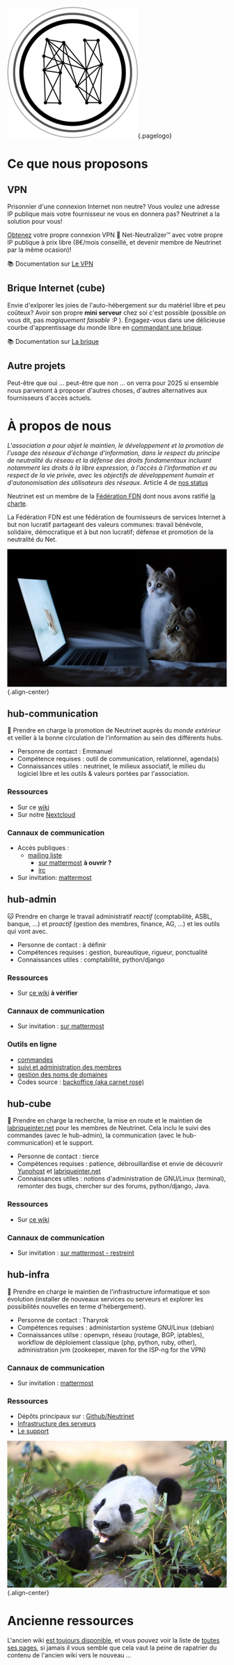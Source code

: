 <!-- TITLE: Neutrinet asbl -->
<!-- SUBTITLE: Fournisseur belge d'accès Internet associatif, par et pour ses utilisateurs·ices -->

![Logo](/uploads/logo.png "Logo"){.pagelogo}

# Ce que nous proposons
## VPN

Prisonnier d'une connexion Internet non neutre?
Vous voulez une adresse IP publique mais votre fournisseur ne vous en donnera pas?
Neutrinet a la solution pour vous!

[Obtenez](https://beta-wiki.neutrinet.be/documentation/vpn/commander) votre propre connexion VPN :closed_lock_with_key: Net-Neutralizer™ avec votre propre IP publique à prix libre (8€/mois conseillé, et devenir membre de Neutrinet par la même ocasion)!

:books: Documentation sur [Le VPN](documentation/vpn)

## Brique Internet (cube)
Envie d'exlporer les joies de l'auto-hébergement sur du matériel libre et peu coûteux?
Avoir son propre **mini serveur** chez soi c'est possible (possible on vous dit, pas *magiquement faisable* :P ).
Engagez-vous dans une délicieuse courbe d'apprentissage du monde libre en [commandant une brique](https://admin.neutrinet.be/).

:books: Documentation sur [La brique](documentation/brique)

## Autre projets

Peut-être que oui ... peut-être que non ... on verra pour 2025 si ensemble nous parvenont à proposer d'autres choses, d'autres alternatives aux fournisseurs d'accès actuels.

# À propos de nous

*L'association a pour objet le maintien, le développement et la promotion de l'usage des réseaux d'échange d'information, dans le respect du principe de neutralité du réseau et la défense des droits fondamentaux incluant notamment les droits à la libre expression, à l'accès à l'information et au respect de la vie privée, avec les objectifs de développement humain et d'autonomisation des utilisateurs des réseaux.* Article 4 de [nos status](http://www.ejustice.just.fgov.be/tsv_pdf/2014/01/21/14021338.pdf) 

Neutrinet est un membre de la [Fédération FDN](https://www.ffdn.org) dont nous avons ratifié [la charte](https://www.ffdn.org/en/node/34).

La Fédération FDN est une fédération de fournisseurs de services Internet à but non lucratif partageant des valeurs communes: travail bénévole, solidaire, démocratique et à but non lucratif; défense et promotion de la neutralité du Net.

![Cats](/uploads/cats.jpg "Cats"){.align-center}

## hub-communication 

:ant: Prendre en charge la promotion de Neutrinet auprès du *monde extérieur* et veiller à la bonne circulation de l'information au sein des différents hubs.

* Personne de contact : Emmanuel
* Compétence requises : outil de communication, relationnel, agenda(s)
* Connaissances utiles : neutrinet, le milieux associatif, le milieu du logiciel libre et les outils & valeurs portées par l'association.

### Ressources

* Sur ce [wiki](hub-communication)
* Sur notre [Nextcloud](https://files.neutrinet.be/s/xGAQCAMRK229H2g)

### Cannaux de communication

* Accès publiques : 
  * [mailing liste](mailto:neutrinet@lists.entransition.be)
	* [sur mattermost](https://chat.neutrinet.be/neutrinet/channels/town-square)  **à ouvrir ?**
	* [irc](https://webchat.freenode.net/?channels=neutrinet)
* Sur invitation: [mattermost](https://chat.neutrinet.be/neutrinet/channels/hub-communication)

## hub-admin

:cat: Prendre en charge le travail administratif *reactif* (comptabilité, ASBL, banque, ...) et *proactif* (gestion des membres, finance, AG, ...) et les outils qui vont avec.

* Personne de contact : à définir
* Compétences requises : gestion, bureautique, rigueur, ponctualité
* Connaissances utiles : comptabilité, python/django

### Ressources

- Sur [ce wiki](hub-admin) **à vérifier**

### Cannaux de communication

- Sur invitation : [sur mattermost](https://chat.neutrinet.be/neutrinet/channels/hub-admin)

### Outils en ligne

- [commandes](https://admin.neutrinet.be)
- [suivi et administration des membres](https://admin.neutrinet.be/admin)
- [gestion des noms de domaines](https://admin.gandi.net/dashboard/)
- Codes source : [backoffice (aka carnet rose)](https://github.com/Neutrinet/backoffice)

## hub-cube

:penguin: Prendre en charge la recherche, la mise en route et le maintien de [labriqueinter.net](http://labriqueinter.net/) pour les membres de 
Neutrinet. Cela inclu le suivi des commandes (avec le hub-admin), la communication (avec le hub-communication) et le support.

* Personne de contact : tierce
* Compétences requises : patience, débrouillardise et envie de découvrir [Yunohost](https://yunohost.org) et [labriqueinter.net](http://labriqueinter.net/)
* Connaissances utiles : notions d'administration de GNU/Linux (terminal), remonter des bugs, chercher sur des forums, python/django, Java.

### Ressources

* Sur [ce wiki](documentation/brique)

### Cannaux de communication

* Sur invitation : [sur mattermost - restreint](https://chat.neutrinet.be/neutrinet/channels/hub-cube)

## hub-infra

:panda_face: Prendre en charge le maintien de l'infrastructure informatique et son évolution (installer de nouveaux services ou serveurs et explorer les possibilités nouvelles en terme d'hébergement).

* Personne de contact : Tharyrok
* Compétences requises : administartion système GNU/Linux (debian)
* Connaissances utilse : openvpn, réseau (routage, BGP, iptables), workflow de déploiement classique (php, python, ruby, other), administration jvm (zookeeper, maven for the ISP-ng for the VPN)

### Cannaux de communication

* Sur invitation : [mattermost](https://chat.neutrinet.be/neutrinet/channels/hub-infra)

### Ressources

* Dépôts principaux sur : [Github/Neutrinet](https://github.com/neutrinet)
* [Infrastructure des serveurs](documentation/infra/home)
* [Le support](documentation/support)


![Panda](/uploads/panda.jpg "Panda"){.align-center}


# Ancienne ressources

L'ancien wiki [est toujours disponible](https://wiki-old.neutrinet.be), et vous pouvez voir la liste de [toutes ses pages](https://wiki-old.neutrinet.be/Special:AllPages), si jamais il vous semble que cela vaut la peine de rapatrier du contenu de l'ancien wiki vers le nouveau ...
